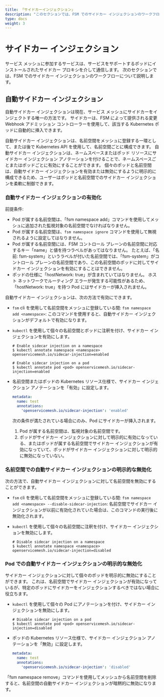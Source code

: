 ```yaml
---
title: 「サイドカーインジェクション」
description: "このセクションでは、FSM でのサイドカー インジェクションのワークフローについて説明します。"
type: docs
weight: 3
---
```


# サイドカー インジェクション
サービス メッシュに参加するサービスは、サービスをサポートするポッドにインストールされたサイドカー プロキシを介して通信します。 次のセクションでは、FSM でのサイドカー インジェクションのワークフローについて説明します。

## 自動サイドカー インジェクション
自動サイドカー インジェクションは現在、サービス メッシュにサイドカーをインジェクトする唯一の方法です。 サイドカーは、FSM によって提供される変更 Webhook アドミッション コントローラーを使用して、該当する Kubernetes ポッドに自動的に挿入できます。

自動サイドカー インジェクションは、名前空間をメッシュに登録する一環として、または後で Kubernetes API を使用して、名前空間ごとに構成できます。 自動サイドカー インジェクションは、ネームスペースまたはポッド リソースにサイドカー インジェクション アノテーションを付けることで、ネームスペースごとまたはポッドごとに有効にすることができます。 個々のポッドと名前空間は、自動サイドカー インジェクションを有効または無効にするように明示的に構成できるため、ユーザーはポッドと名前空間でのサイドカー インジェクションを柔軟に制御できます。

### 自動サイドカー インジェクションの有効化

前提条件:
- Pod が属する名前空間は、「fsm namespace add」コマンドを使用してメッシュに追加された監視対象の名前空間でなければなりません。
- Pod が属する名前空間は、`fsm namespace ignore` コマンドを使用して無視されるように設定してはなりません。
- Pod が属する名前空間には、FSM コントロール プレーンの名前空間に対応するキー「name」と値を持つラベルがあってはなりません。 たとえば、「名前: fsm-system」というラベルが付いた名前空間では、「fsm-system」がコントロール プレーンの名前空間であり、この名前空間のポッドに対してサイドカー インジェクションを有効にすることはできません。
- ポッドの仕様に「hostNetwork: true」が含まれていてはなりません。 ホスト ネットワークでルーティング エラーが発生する可能性があるため、「hostNetwork: true」を持つ Pod にはサイドカーが挿入されません。

自動サイドカー インジェクションは、次の方法で有効にできます。

- `fsm` cli を使用して名前空間をメッシュに登録している間: `fsm namespace add <namespace>`:
   このコマンドを使用すると、自動サイドカー インジェクションがデフォルトで有効になります。

- `kubectl` を使用して個々の名前空間とポッドに注釈を付け、サイドカー インジェクションを有効にします。

  ```console
  # Enable sidecar injection on a namespace
  $ kubectl annotate namespace <namespace> openservicemesh.io/sidecar-injection=enabled
  ```

  ```console
  # Enable sidecar injection on a pod
  $ kubectl annotate pod <pod> openservicemesh.io/sidecar-injection=enabled
  ```

- 名前空間またはポッドの Kubernetes リソース仕様で、サイドカー インジェクション アノテーションを「有効」に設定します。
  ```yaml
  metadata:
    name: test
    annotations:
      'openservicemesh.io/sidecar-injection': 'enabled'
  ```

  次の条件が満たされている場合にのみ、Pod にサイドカーが挿入されます。
   1. Pod が属する名前空間は、監視対象の名前空間です。
   2. ポッドがサイドカー インジェクションに対して明示的に有効になっている、またはポッドが属する名前空間でサイドカー インジェクションが有効になっていて、ポッドがサイドカー インジェクションに対して明示的に無効になっていない。

### 名前空間での自動サイドカー インジェクションの明示的な無効化

次の方法で、自動サイドカー インジェクションに対して名前空間を無効にすることができます。

- `fsm` cli を使用して名前空間をメッシュに登録している間: `fsm namespace add <namespace> --disable-sidecar-injection`:
   名前空間でサイドカー インジェクションが以前に有効化されていた場合は、このコマンドの実行後に無効化されます。

- `kubectl` を使用して個々の名前空間に注釈を付け、サイドカー インジェクションを無効にします。

  ```console
  # Disable sidecar injection on a namespace
  $ kubectl annotate namespace <namespace> openservicemesh.io/sidecar-injection=disabled
  ```

### Pod での自動サイドカー インジェクションの明示的な無効化

サイドカー インジェクションに対して個々のポッドを明示的に無効にすることができます。 これは、名前空間でサイドカー インジェクションが有効になっているが、特定のポッドにサイドカーをインジェクションするべきではない場合に役立ちます。

- `kubectl` を使用して個々の Pod にアノテーションを付け、サイドカー インジェクションを無効にします。
  ```console
  # Disable sidecar injection on a pod
  $ kubectl annotate pod <pod> openservicemesh.io/sidecar-injection=disabled
  ```

- ポッドの Kubernetes リソース仕様で、サイドカー インジェクション アノテーションを「無効」に設定します。
  ```yaml
  metadata:
    name: test
    annotations:
      'openservicemesh.io/sidecar-injection': 'disabled'
  ```

「fsm namespace remove」コマンドを使用してメッシュから名前空間を削除すると、名前空間の自動サイドカー インジェクションが暗黙的に無効になります。
